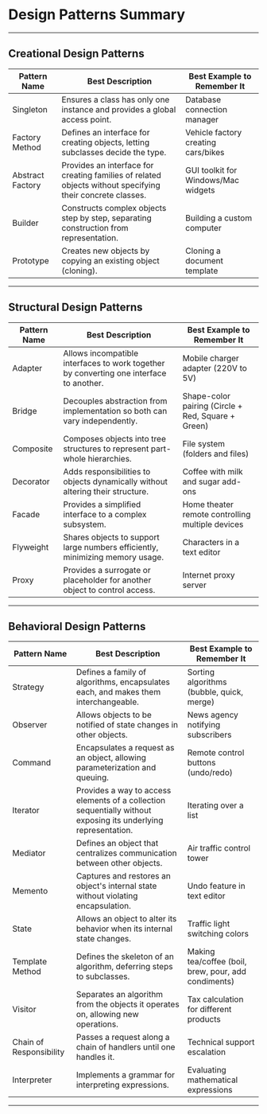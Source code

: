# Design Patterns Summary

---

## Creational Design Patterns

| Pattern Name      | Best Description                                                                 | Best Example to Remember It                |
|-------------------|----------------------------------------------------------------------------------|--------------------------------------------|
| Singleton         | Ensures a class has only one instance and provides a global access point.         | Database connection manager                |
| Factory Method    | Defines an interface for creating objects, letting subclasses decide the type.    | Vehicle factory creating cars/bikes        |
| Abstract Factory  | Provides an interface for creating families of related objects without specifying their concrete classes. | GUI toolkit for Windows/Mac widgets        |
| Builder           | Constructs complex objects step by step, separating construction from representation. | Building a custom computer                 |
| Prototype         | Creates new objects by copying an existing object (cloning).                     | Cloning a document template                |

---

## Structural Design Patterns

| Pattern Name      | Best Description                                                                 | Best Example to Remember It                |
|-------------------|----------------------------------------------------------------------------------|--------------------------------------------|
| Adapter           | Allows incompatible interfaces to work together by converting one interface to another. | Mobile charger adapter (220V to 5V)        |
| Bridge            | Decouples abstraction from implementation so both can vary independently.         | Shape-color pairing (Circle + Red, Square + Green) |
| Composite         | Composes objects into tree structures to represent part-whole hierarchies.        | File system (folders and files)            |
| Decorator         | Adds responsibilities to objects dynamically without altering their structure.    | Coffee with milk and sugar add-ons         |
| Facade            | Provides a simplified interface to a complex subsystem.                          | Home theater remote controlling multiple devices |
| Flyweight         | Shares objects to support large numbers efficiently, minimizing memory usage.     | Characters in a text editor                |
| Proxy             | Provides a surrogate or placeholder for another object to control access.         | Internet proxy server                      |

---

## Behavioral Design Patterns

| Pattern Name      | Best Description                                                                 | Best Example to Remember It                |
|-------------------|----------------------------------------------------------------------------------|--------------------------------------------|
| Strategy          | Defines a family of algorithms, encapsulates each, and makes them interchangeable. | Sorting algorithms (bubble, quick, merge)  |
| Observer          | Allows objects to be notified of state changes in other objects.                  | News agency notifying subscribers          |
| Command           | Encapsulates a request as an object, allowing parameterization and queuing.       | Remote control buttons (undo/redo)         |
| Iterator          | Provides a way to access elements of a collection sequentially without exposing its underlying representation. | Iterating over a list                      |
| Mediator          | Defines an object that centralizes communication between other objects.           | Air traffic control tower                  |
| Memento           | Captures and restores an object's internal state without violating encapsulation. | Undo feature in text editor                |
| State             | Allows an object to alter its behavior when its internal state changes.           | Traffic light switching colors             |
| Template Method   | Defines the skeleton of an algorithm, deferring steps to subclasses.              | Making tea/coffee (boil, brew, pour, add condiments) |
| Visitor           | Separates an algorithm from the objects it operates on, allowing new operations.  | Tax calculation for different products     |
| Chain of Responsibility | Passes a request along a chain of handlers until one handles it.            | Technical support escalation               |
| Interpreter       | Implements a grammar for interpreting expressions.                                | Evaluating mathematical expressions        |

---